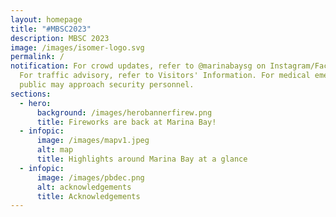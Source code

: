 ```yaml
---
layout: homepage
title: "#MBSC2023"
description: MBSC 2023
image: /images/isomer-logo.svg
permalink: /
notification: For crowd updates, refer to @marinabaysg on Instagram/Facebook.
  For traffic advisory, refer to Visitors' Information. For medical emergencies,
  public may approach security personnel.
sections:
  - hero:
      background: /images/herobannerfirew.png
      title: Fireworks are back at Marina Bay!
  - infopic:
      image: /images/mapv1.jpeg
      alt: map
      title: Highlights around Marina Bay at a glance
  - infopic:
      image: /images/pbdec.png
      alt: acknowledgements
      title: Acknowledgements
---
```

